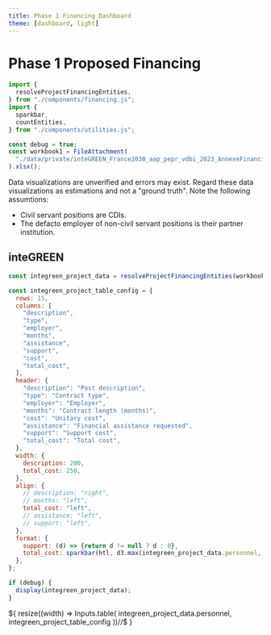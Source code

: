 ```yaml
---
title: Phase 1 Financing Dashboard
theme: [dashboard, light]
---
```


# Phase 1 Proposed Financing

```js
import {
  resolveProjectFinancingEntities,
} from "./components/financing.js";
import {
  sparkbar,
  countEntities,
} from "./components/utilities.js";
```

```js
const debug = true;
const workbook1 = FileAttachment(
  "./data/private/inteGREEN_France2030_aap_pepr_vdbi_2023_AnnexeFinanciere.xlsx"
).xlsx();
```

<div class="warning" label="Data visualization notice">
  Data visualizations are unverified and errors may exist. Regard these data visualizations as estimations and not a "ground truth". Note the following assumtions:
  <ul>
    <li>Civil servant positions are CDIs.</li>
    <li>The defacto employer of non-civil servant positions is their partner institution.</li>
  </ul>
</div>

## inteGREEN

```js
const integreen_project_data = resolveProjectFinancingEntities(workbook1);

const integreen_project_table_config = {
  rows: 15,
  columns: [
    "description",
    "type",
    "employer",
    "months",
    "assistance",
    "support",
    "cost",
    "total_cost",
  ],
  header: {
    "description": "Post description",
    "type": "Contract type",
    "employer": "Employer",
    "months": "Contract length (months)",
    "cost": "Unitary cost",
    "assistance": "Financial assistance requested",
    "support": "Support cost",
    "total_cost": "Total cost",
  },
  width: {
    description: 200,
    total_cost: 250,
  },
  align: {
    // description: "right",
    // months: "left",
    total_cost: "left",
    // assistance: "left",
    // support: "left",
  },
  format: {
    support: (d) => {return d != null ? d : 0},
    total_cost: sparkbar(htl, d3.max(integreen_project_data.personnel, (d) => d.total_cost)),
  },
};
```

```js
if (debug) {
  display(integreen_project_data);
}
```

<div class="grid grid-cols-4">
  <!-- <div class="card">
    <h2></h2>
    <span class="big">${financed_project_count.toLocaleString("en-US")}</span>
  </div> -->
  <div class="card grid-colspan-4">
    <!-- <div>${project_search_input}</div>
    <div>${project_auditioned_input}</div>
    <div>${project_financed_input}</div>
    <div>${project_note_input}</div>
    <div>${project_defi_input}</div> -->
    <div>
      ${
        resize((width) => Inputs.table(
          integreen_project_data.personnel,
          integreen_project_table_config
        ))//$
      }
    </div>
  </div>
</div>
